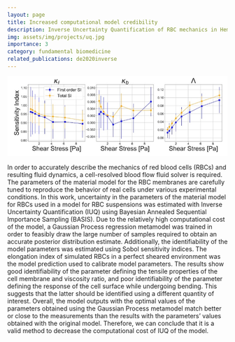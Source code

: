 ```yaml
---
layout: page
title: Increased computational model credibility
description: Inverse Uncertainty Quantification of RBC mechanics in HemoCell
img: assets/img/projects/uq.jpg
importance: 3
category: fundamental biomedicine
related_publications: de2020inverse
---
```


![Image based computational model of platelet aggregates.](/assets/img/projects/uq.jpg)

In order to accurately describe the mechanics of red blood cells (RBCs) and resulting fluid dynamics, a cell-resolved blood flow fluid solver is required. The parameters of the material model for the RBC membranes are carefully tuned to reproduce the behavior of real cells under various experimental conditions. In this work, uncertainty in the parameters of the material model for RBCs used in a model for RBC suspensions was estimated with Inverse Uncertainty Quantification (IUQ) using Bayesian Annealed Sequential Importance Sampling (BASIS). Due to the relatively high computational cost of the model, a Gaussian Process regression metamodel was trained in order to feasibly draw the large number of samples required to obtain an accurate posterior distribution estimate. Additionally, the identifiability of the model parameters was estimated using Sobol sensitivity indices. The elongation index of simulated RBCs in a perfect sheared environment was the model prediction used to calibrate model parameters. The results show good identifiability of the parameter defining the tensile properties of the cell membrane and viscosity ratio, and poor identifiability of the parameter defining the response of the cell surface while undergoing bending. This suggests that the latter should be identified using a different quantity of interest. Overall, the model outputs with the optimal values of the parameters obtained using the Gaussian Process metamodel match better or close to the measurements than the results with the parameters’ values obtained with the original model. Therefore, we can conclude that it is a valid method to decrease the computational cost of IUQ of the model.